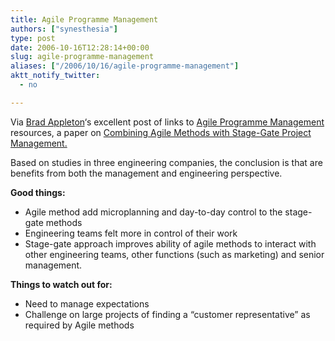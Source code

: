 ```yaml
---
title: Agile Programme Management
authors: ["synesthesia"]
type: post
date: 2006-10-16T12:28:14+00:00
slug: agile-programme-management 
aliases: ["/2006/10/16/agile-programme-management"]
aktt_notify_twitter:
  - no

---
```

Via [Brad Appleton][1]&#8216;s excellent post of links to [Agile Programme Management][2] resources, a paper on [Combining Agile Methods with Stage-Gate Project Management.][3]

Based on studies in three engineering companies, the conclusion is that are benefits from both the management and engineering perspective.

**Good things:**

  * Agile method add microplanning and day-to-day control to the stage-gate methods
  * Engineering teams felt more in control of their work
  * Stage-gate approach improves ability of agile methods to interact with other engineering teams, other functions (such as marketing) and senior management.

**Things to watch out for:**

  * Need to manage expectations
  * Challenge on large projects of finding a &#8220;customer representative&#8221; as required by Agile methods

 [1]: https://bradapp.blogspot.com/
 [2]: https://bradapp.blogspot.com/2006/09/scaling-agility-agile-program.html
 [3]: https://ieeexplore.ieee.org/search/wrapper.jsp?arnumber=1438327